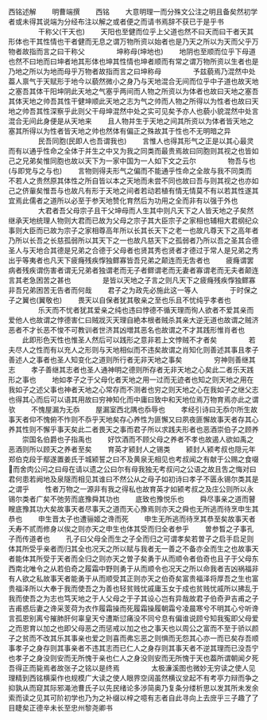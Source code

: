 西铭述解
　　明曹端撰
　　西铭
　　大意明理一而分殊文公注之明且备矣然初学者或未得其说端为分经布注以解之或者便之而请书焉辞不获已于是乎书
　　
　　干称父(干天也)
　　天阳也至健而位乎上父道也然不曰天而曰干者天其形体也干其性情也干者健而无息之谓万物所资以始者也是乃天之所以为天而父乎万物者故指而言之曰干称父
　　
　　坤称母(坤地也)
　　地阴也至顺而位乎下母道也然不曰地而曰坤者地其形体也坤其性情也坤者顺而有常之谓万物所资以生者也是乃地之所以为地而母乎万物者故指而言之曰坤称母
　　
　　予兹藐焉乃混然中处葢人禀气于天赋形于地今以藐然微小之身乃与天地混合无间而位乎中子道也故天地之塞吾其体干阳坤阴此天地之气塞乎两间而人物之所资以为体者也故曰天地之塞吾其体天地之帅吾其性干健坤顺此天地之志为气之帅而人物之所得以为性者也故曰天地之帅吾其性深察乎此则父干母坤混然中处之实可见矣予亦人也藐小貌混然中处言混合无间此身便是从天地来
　　且人物并生于天地之间其所资以为体者皆天地之塞其所得以为性者皆天地之帅也然体有偏正之殊故其于性也不无明暗之异
　　
　　民吾同胞(民即人也吾谓我也)
　　言惟人也得其形气之正是以其心最灵而有以通乎性命之全体于并生之中又为我之同类而最贵焉故曰同胞则其视之也皆如己之兄弟矣惟同胞也故以天下为一家中国为一人如下文之云尔
　　
　　物吾与也(与即党与之与也)
　　言物则得夫形气之偏而不能通乎性命之全故与我不同类而不若人之贵然原其体性之所自皆以本之天地而未尝不同也故曰吾与则其视之也亦如己之侪軰矣惟吾与也故凡有形于天地之间者若动若植有情无情莫不有以若其性遂其宜焉此儒者之道所以必至于参天地赞化育然后为功用之全而非有以强于外也
　　
　　大君者吾父母宗子且干父坤母而人生其中则凡天下之人皆天地之子矣然继承天地统理人物则大君而已故为父母之宗子其大臣宗子之家相也辅相大君纲纪众事则大臣而已故为宗子之家相尊高年所以长其长天下之老一也故凡尊天下之高年者乃所以长吾之长慈孤弱所以其天下之一也故凡慈天下之孤弱者乃所以吾之圣其合德圣人与天地合其德是兄弟之合德于父母者也贤其秀也贤者才德过于常人是兄弟之秀出乎等夷者也凡天下疲癃残疾惸独鳏寡皆吾兄弟之颠连而无吿者也
　　疲癃谓罢病者残疾谓伤害者谓无兄弟者独谓老而无子者鳏谓老而无妻者寡谓老而无夫者颠连言其老急困苦之甚也
　　
　　是皆以天地之子言之则凡天下之疲癃残疾惸独鳏寡非吾兄弟困苦无告者而何哉
　　君子之为政先必施此这一等人
　　
　　于时保之子之翼也(翼敬也)
　　畏天以自保者犹其敬亲之至也乐且不忧纯乎孝者也
　　
　　乐天而不忧者犹其爱亲之纯也违曰悖德不循天理而徇人欲者不爱其亲而爱他人也故谓之悖德害仁曰贼戕灭天理自絶本根者贼杀其亲大逆无道也故谓之贼济恶者不才长恶不悛不可教训者世济其凶増其恶名也故谓之不才其践形惟肖者也
　　此即形色天性也惟圣人然后可以践形之意非若上文悖贼不才者矣
　　
　　若夫尽人之性而有以充人之形则与天地相似而不违矣故谓之肖知化则善述其事且孝子善述人之事者也圣人知变化之道则所行者无非天地之事矣
　　
　　穷神则善继其志
　　孝子善继其志者也圣人通神明之德则所存者无非天地之心矣此二者乐天践形之事也
　　地如孝子之于父母化者天地之用一过而无迹者也知之则天地之用在我如子之述父事也神者天地之心常存而不测者也穷之则天地之心在我如子之继父志也得其心而后可以语其用故曰穷神知化而中庸曰致中和天地位焉万物育焉亦此之谓欤
　　不愧屋漏为无忝
　　屋漏室西北隅也忝辱也
　　孝经引诗曰无忝尔所生故事天者仰不愧俯不怍则不忝乎天地矣存心养性为匪懈又曰夙夜匪懈故事天者存其心养其性则不懈乎事天矣此二者畏天之事而君子所以求践夫形者也恶酒崇伯子之顾养
　　崇国名伯爵也子指禹也
　　好饮酒而不顾父母之养者不孝也故遏人欲如禹之恶酒则所以顾天之养者至矣
　　育英才颍封人之锡类
　　颍封人颍考叔也隠元年郑伯克段于鄢遂置姜氏于城颍誓之曰不及黄泉无相见也考叔闻之有献于公赐之食啜而舍肉公问之曰母在请以遗之公曰尔有母我独无考叔问之公语之故且吿之悔对曰君何患若阙地及泉隧而相见其谁曰不然公从之母子如初诗曰孝子不匮永锡尔类其是之谓乎
　　性者万物之一源非有我之得私也故育英才如颍考叔之及庄公则所以永锡尔类者广矣不弛劳而底豫舜其功也
　　底致也豫悦乐也
　　舜尽事亲之道而瞽瞍底豫其功大矣故事天者尽事天之道而天心豫焉则亦天之舜也无所逃而待烹申生其恭也
　　申生晋太子也遭骊姬之谗而死
　　申生无所逃而待烹其恭至矣故事天者夭寿不贰而修身以俟之则亦天之申生也体其受而归全者参乎
　　曽参晳之子事孔子而传道者也
　　孔子曰父母全而生之子全而归之可谓孝矣若曽子之启手启足则体其所受乎亲者而归其全也况天之所以赋与我者无一善之不备亦全而生之也故事天者能体其所受于天者而全归之则亦天之曽子矣勇于从而顺令者伯奇也且子于父母东西南北唯令之从若伯奇之履霜中野则勇于从而顺令也况天之所以命我者吉凶祸福非有人欲之私故事天者能勇于从而顺受其正则亦天之伯奇矣富贵福泽将厚吾之生也富贵福泽所以大奉于我而使吾之为善也轻贫贱忧戚庸玉女于成也贫贱忧戚所以拂乱于我而使吾之为志也笃天地之于人父母之于子其设心岂有异哉故君子伯奇尹吉甫之子吉甫惑后妻之谗采芰荷为衣作履霜操而死履霜操履朝霜兮凌晨寒兮不明其心兮听谗言孤恩别离兮摧肺肝何辜皇天兮遭斯愆痛没不同兮息有偏谁说顾兮知我寃即父母爱之而恩育以加之也即父母恶之而惩戒以加之也之事天也以周公之富而不至于骄以颜子之贫而不改其乐其事亲也爱之则喜而弗忘恶之则惧而无怨其心亦一而已矣存吾顺事孝子之身存则其事亲者不违其志而已仁人之身存则其事天者不逆其理而已没吾宁也孝子之身没则安而无所愧于亲也仁人之身没则安而无所愧于天也葢所谓朝闻夕死吾得正而毙焉者故张子之铭以是终焉
　　
　　太极濓溪图也微妙无穷读之使人见理精到西铭横渠作也规模广大读之使人眼界空阔虽然横议坌起不有考亭力辩而争之抑孰从而窥其际邪渑池曹氏子以先民绪论多渉简奥乃复条分缕析思以发其所未发余索而读之见其可阶初学也乃为之补缀以梓之噫有志者自此寻向上去庻乎三子趣了了目睫矣正德辛未长至忠州黎尧卿书
　　
　　
